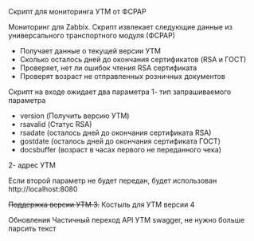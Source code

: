 Скрипт для мониторинга УТМ от ФСРАР

Мониторинг для Zabbix.
Скрипт извлекает следующие данные из универсального транспортного модуля (ФСРАР)
 - Получает данные о текущей версии УТМ
 - Сколько осталось дней до окончания сертификатов (RSA и ГОСТ)
 - Проверяет, нет ли ошибок чтения RSA сертификата
 - Проверят возраст не отправленных розничных документов

Скрипт на входе ожидает два параметра 
1- тип запрашиваемого параметра

- version (Получить версию УТМ)
 - rsavalid (Статус RSA)
 - rsadate (осталось дней до окончания сертификата RSA)
 - gostdate (осталось дней до окончания сертификата ГОСТ)
 - docsbuffer (возраст в часах первого не переданного чека)

2- адрес УТМ

Если второй параметр не будет передан, будет использован http://localhost:8080

~~Поддержка версии УТМ 3.~~
Костыль для УТМ версии 4

Обновления
Частичный переход API УТМ swagger, не нужно больше парсить текст